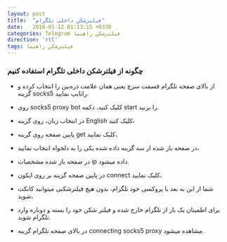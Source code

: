 ```yaml
---
layout: post
title:  "فیلتر‌شکن داخلی تلگرام"
date:   2018-01-12 01:13:15 +0330
categories: Telegram فیلترشکن راهنما
direction: 'rtl'
tags: فیلترشکن راهنما
---
```


### چگونه از فیلترشکن داخلی تلگرام استفاده کنیم

* از بالای صفحه تلگرام قسمت سرچ یعنی همان علامت ذره‌بین را انتخاب کرده و گزینه socks5 راتایپ نمایید.

* روی socks5 proxy bot کلیک کنید، دکمه start را بزنید.

* در انتخاب زبان، روی گزینه English کلیک کنید،

* پایین صفحه روی گزینه get کلیک نمایید،

* در صفحه باز شده از سه گزینه داده شده یکی را به دلخواه انتخاب نمایید،

* در صفحه باز شده مشخصات ip داده میشود.

* در پایین صفحه گزینه بر روی ایکون connect کلیک نمایید،

* شما از این به بعد با پروکسی خود تلگرام، بدون هیچ فیلترشکنی میتوانید کانکت شوید،

* برای اطمینان یک بار از تلگرام خارج شده و فیلتر شکن خود را بسته و دوباره وارد تلگرام شوید.

* در بالای صفحه تلگرام گزینه connecting socks5 proxy مشاهده میشود.

